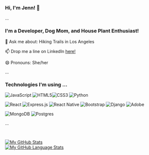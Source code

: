 ### Hi, I'm Jenn! 👋

...

### I'm a Developer, Dog Mom, and House Plant Enthusiast!


💬  Ask me about: Hiking Trails in Los Angeles 


📫  Drop me a line on LinkedIn [here!](https://www.linkedin.com/in/jenniferherrarte/)


😄  Pronouns: She/her

...

### Technologies I'm using ...
<img alt="JavaScript" src="https://img.shields.io/badge/javascript-%23323330.svg?style=for-the-badge&logo=javascript&logoColor=%23F7DF1E"/> <img alt="HTML5" src="https://img.shields.io/badge/html5-%23E34F26.svg?style=for-the-badge&logo=html5&logoColor=white"/><img alt="CSS3" src="https://img.shields.io/badge/css3-%231572B6.svg?style=for-the-badge&logo=css3&logoColor=white"/> <img alt="Python" src="https://img.shields.io/badge/python-%2314354C.svg?style=for-the-badge&logo=python&logoColor=white"/>

<img alt="React" src="https://img.shields.io/badge/react-%2320232a.svg?style=for-the-badge&logo=react&logoColor=%2361DAFB"/> <img alt="Express.js" src="https://img.shields.io/badge/express.js-%23404d59.svg?style=for-the-badge&logo=express&logoColor=%2361DAFB"/> <img alt="React Native" 
src="https://img.shields.io/badge/react_native-%2320232a.svg?style=for-the-badge&logo=react&logoColor=%2361DAFB"/> <img alt="Bootstrap" src="https://img.shields.io/badge/jquery-%230769AD.svg?style=for-the-badge&logo=jquery&logoColor=white"/> <img alt="Django" src="https://img.shields.io/badge/django-%23092E20.svg?style=for-the-badge&logo=django&logoColor=white"/> <img alt="Adobe" src="https://img.shields.io/badge/adobe-%23FF0000.svg?style=for-the-badge&logo=adobe&logoColor=white"/>

<img alt="MongoDB" src ="https://img.shields.io/badge/MongoDB-%234ea94b.svg?style=for-the-badge&logo=mongodb&logoColor=white"/> <img alt="Postgres" src ="https://img.shields.io/badge/postgres-%23316192.svg?style=for-the-badge&logo=postgresql&logoColor=white"/>

...

<br>

[![My GitHub Stats](https://github-readme-stats.vercel.app/api/?username=jennherrarte&count_private=true&theme=tokyonight&showicons=true)]()
<br>
[![My GitHub Language Stats](https://github-readme-stats.vercel.app/api/top-langs/?username=jennherrarte&langs_count=5&theme=tokyonight)]()
